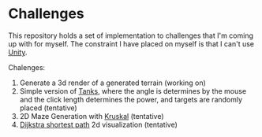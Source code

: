 # Challenges 

This repository holds a set of implementation to challenges that I'm coming up with for myself. The constraint I have placed on myself is that I can't use [Unity](https://unity3d.com/).

Chalenges:

1. Generate a 3d render of a generated terrain (working on)
2. Simple version of [Tanks](https://static.giantbomb.com/uploads/original/0/81/268997-pockettanks.jpg), where the angle is determines by the mouse and the click length determines the power, and targets are randomly placed (tentative)
3. 2D Maze Generation with [Kruskal](https://en.wikipedia.org/wiki/Kruskal%27s_algorithm) (tentative)
4. [Dijkstra shortest path](https://en.wikipedia.org/wiki/Dijkstra%27s_algorithm) 2d visualization (tentative)

